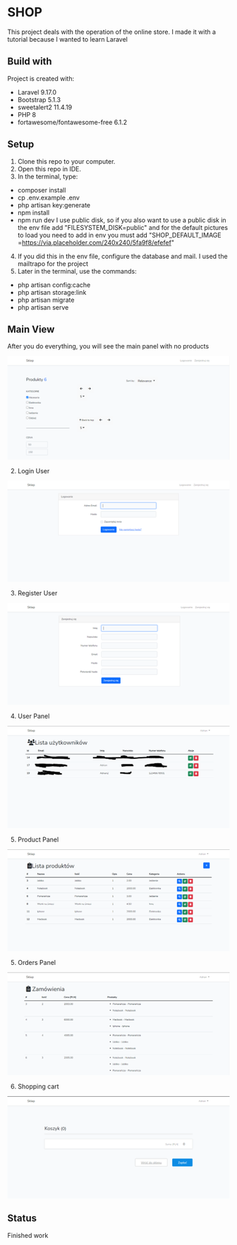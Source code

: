 
# SHOP


This project deals with the operation of the online store. I made it with a tutorial because I wanted to learn Laravel


## Build with
Project is created with:
* Laravel 9.17.0
* Bootstrap 5.1.3
* sweetalert2 11.4.19
* PHP 8
* fortawesome/fontawesome-free 6.1.2

    
## Setup
1. Clone this repo to your computer.
2. Open this repo in IDE.
3. In the terminal, type:
* composer install
* cp .env.example .env
* php artisan key:generate
* npm install
* npm run dev
I use public disk, so if you also want to use a public disk in the env file add
"FILESYSTEM_DISK=public" and for the default pictures to load you need to add in env
you must add "SHOP_DEFAULT_IMAGE =https://via.placeholder.com/240x240/5fa9f8/efefef"

4. If you did this in the env file, configure the database and mail. I used the mailtrapo for the project
5. Later in the terminal, use the commands:
* php artisan config:cache
* php artisan storage:link
* php artisan migrate
* php artisan serve


## Main View

After you do everything, you will see the main panel with no products

<img src="/glowna.PNG" alt="Main View"/>

2. Login User
<img src="/login.PNG" alt="Login"/>

3. Register User
<img src="/register.PNG" alt="Register"/>

4. User Panel
<img src="/userpanel.PNG" alt="User"/>

5. Product Panel
<img src="/productpanel.PNG" alt="Product"/>

5. Orders Panel
<img src="/orders.PNG" alt="Orders"/>

6. Shopping cart
<img src="/koszyk.PNG" alt="Shopping Cart"/>


## Status

Finished work
